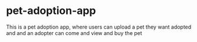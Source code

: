 # pet-adoption-app
This is a pet adoption app, where users can upload a pet they want adopted and and an adopter can come and view and buy the pet
